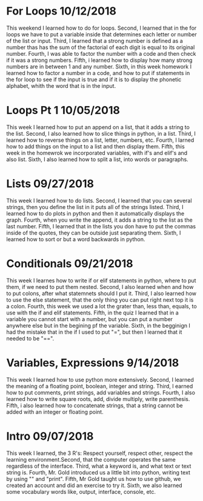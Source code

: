# For Loops 10/12/2018
This weekend I learned how to do for loops. Second, I learned that in the for loops we have to put a variable inside that determines each letter or number of the list or input. Third, I learned that a strong number is defined as a number thas has the sum of the factorial of each digit is equal to its original number. Fourth, I was able to factor the number with a code and then check if it was a strong numbers. Fifth, i learned how to display how many strong numbers are in between 1 and any number. Sixth, in this week homework I learned how to factor a number in a code, and how to put if statements in the for loop to see if the input is true and if it is to display the phonetic alphabet, whith the word that is in the input. 

# Loops Pt 1 10/05/2018
This week I learned how to put an append on a list, that it adds a string to the list. Second, I also learned how to slice things in python, in a list. Third, I learned how to reverse things on a list, letter, numbers, etc. Fourth, I larned how to add things on the input to a list and then display them. Fifth, this week in the homewrok we incorporated variables, with if's and elif's and also list. Sixth, I also learned how to split a list, into words or paragraphs.

# Lists 09/27/2018
This week I learned how to do lists. Second, I learned that you can several strings, then you define the list in it puts all of the strings listed. Third, I learned how to do plots in python and then it automatically displays the graph. Fourth, when you write the append, it adds a string to the list as the last number. Fifth, I learned that in the lists you don have to put the commas inside of the quotes, they can be outside just separating them. Sixth, I learned how to sort or but a word backwards in python. 

# Conditionals 09/21/2018

This week I learnes how to write if or elif statements in python, where to put them, if we need to put them nested. Second, I also learned when and how to put colons, after what statemnets should I put it. Third, I also learned how to use the else statement, that the only thing you can put right next top it is a colon. Fourth, this week we used a lot the grater than, less than, equals, to use with the if and elif statements. Fifth, in the quiz I learned that in a variable you cannot start with a number, but you can put a number anywhere else but in the begining pf the variable. Sixth, in the begginign I had the mistake that in the if I used to put "=", but then I learned that it needed to be "==".

# Variables, Expressions 9/14/2018

This week I learned how to use python more extensively. Second, I learned the meaning of a floating point, boolean, integer and string. Third, I earned how to put comments, print strings, add variables and strings. Fourth, I also learned how to write square roots, add, divide multiply, write parenthesis. Fifth, i also learned how to concatenate strings, that a string cannot be added with an integer or floating point.

# Intro 09/07/2018

This week I learned, the 3 R's: Respect yourself, respect other, respect the learning environment.Second, that the computer operates the same regardless of the interface. Third, what a keyword is, and what text or text string is. Fourth, Mr. Gold introduced us a little bit into python, writing text by using "" and "print". Fifth, Mr Gold taught us how to use github, we created an account and did an exercise to try it. Sixth, we also learned some vocabulary words like, output, interface, console, etc. 

